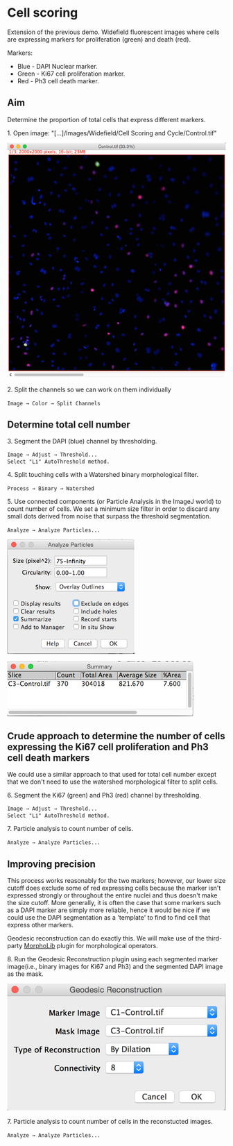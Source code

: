 # Cell scoring
Extension of the previous demo. Widefield fluorescent images where cells are expressing markers for proliferation (green) and death (red).

Markers:

- Blue - DAPI Nuclear marker.
- Green - Ki67 cell proliferation marker.
- Red - Ph3 cell death marker.

## Aim
Determine the proportion of total cells that express different markers.

<p>1. Open image: "[...]/Images/Widefield/Cell Scoring and Cycle/Control.tif"</p>

![](../images/demo3/cell_score.png)

<p>2. Split the channels so we can work on them individually</p>

`Image → Color → Split Channels`


## Determine total cell number

<p>3. Segment the DAPI (blue) channel by thresholding.</p>

```
Image → Adjust → Threshold...
Select "Li" AutoThreshold method.
```

<p>4. Split touching cells with a Watershed binary morphological filter.</p>

`Process → Binary → Watershed`

<p>5. Use connected components (or Particle Analysis in the ImageJ world) to count number of cells. We set a minimum size filter in order to discard any small dots derived from noise that surpass the threshold segmentation.</p>

`Analyze → Analyze Particles...`

![](../images/demo3/analyze_parts.png)

![](../images/demo3/total_cell_number.png)

## Crude approach to determine the number of cells expressing the Ki67 cell proliferation and Ph3 cell death markers

We could use a similar approach to that used for total cell number except that we don't need to use the watershed morphological filter to split cells.

<p>6. Segment the Ki67 (green) and Ph3 (red) channel by thresholding.</p>

```
Image → Adjust → Threshold...
Select "Li" AutoThreshold method.
```

<p>7. Particle analysis to count number of cells.</p>

`Analyze → Analyze Particles...`


## Improving precision
This process works reasonably for the two markers; however, our lower size cutoff does exclude some of red expressing cells because the marker isn't expressed strongly or throughout the entire nuclei and thus doesn't make the size cutoff. More generally, it is often the case that some markers such as a DAPI marker are simply more reliable, hence it would be nice if we could use the DAPI segmentation as a 'template' to find to find cell that express other markers.

Geodesic reconstruction can do exactly this. We will make use of the third-party [MorphoLib](https://github.com/ijpb/MorphoLibJ) plugin for morphological operators.

<p>8. Run the Geodesic Reconstruction plugin using each segmented marker image(i.e., binary images for Ki67 and Ph3) and the segmented DAPI image as the mask.</p>

![](../images/demo3/geodesic_recon.png)

<p>7. Particle analysis to count number of cells in the reconstucted images.</p>

`Analyze → Analyze Particles...`

